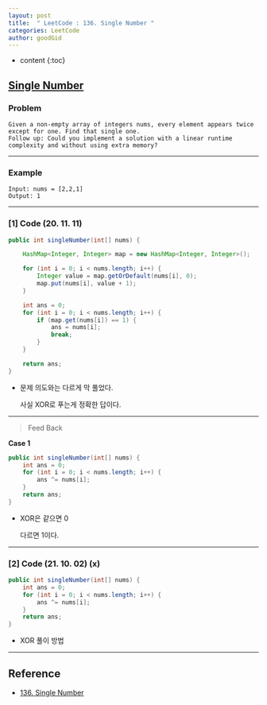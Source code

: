 ```yaml
---
layout: post
title:  " LeetCode : 136. Single Number "
categories: LeetCode
author: goodGid
---
```

* content
{:toc}

## [Single Number](https://leetcode.com/problems/single-number/)

### Problem

```
Given a non-empty array of integers nums, every element appears twice except for one. Find that single one.
Follow up: Could you implement a solution with a linear runtime complexity and without using extra memory?
```
 
---

### Example

```
Input: nums = [2,2,1]
Output: 1
```

---

### [1] Code (20. 11. 11)

``` java
public int singleNumber(int[] nums) {

    HashMap<Integer, Integer> map = new HashMap<Integer, Integer>();

    for (int i = 0; i < nums.length; i++) {
        Integer value = map.getOrDefault(nums[i], 0);
        map.put(nums[i], value + 1);
    }

    int ans = 0;
    for (int i = 0; i < nums.length; i++) {
        if (map.get(nums[i]) == 1) {
            ans = nums[i];
            break;
        }
    }

    return ans;
}
```

* 문제 의도와는 다르게 막 풀었다.

  사실 XOR로 푸는게 정확한 답이다.

---

> Feed Back

**Case 1**

``` java
public int singleNumber(int[] nums) {
    int ans = 0;
    for (int i = 0; i < nums.length; i++) {
        ans ^= nums[i];
    }
    return ans;
}
```

* XOR은 같으면 0 

  다르면 1이다.

---

### [2] Code (21. 10. 02) (x)

``` java
public int singleNumber(int[] nums) {
    int ans = 0;
    for (int i = 0; i < nums.length; i++) {
        ans ^= nums[i];
    }
    return ans;
}
```

* XOR 풀이 방법

---

## Reference

* [136. Single Number](https://leetcode.com/problems/single-number/)
